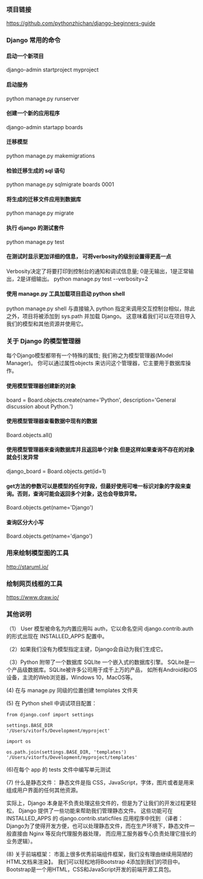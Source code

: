 ### 项目链接
https://github.com/pythonzhichan/django-beginners-guide

### Django 常用的命令
####  启动一个新项目 
django-admin startproject myproject

####  启动服务
python manage.py runserver

####  创建一个新的应用程序
django-admin startapp boards

####  迁移模型 
python manage.py makemigrations

#### 检验迁移生成的 sql 语句
python manage.py sqlmigrate boards 0001

#### 将生成的迁移文件应用到数据库 
python manage.py migrate

#### 执行 django 的测试套件 
python manage.py test

#### 在测试时显示更加详细的信息， 可将verbosity的级别设置得更高一点
Verbosity决定了将要打印到控制台的通知和调试信息量; 0是无输出，1是正常输出，2是详细输出。
python manage.py test --verbosity=2

#### 使用 manage.py 工具加载项目启动 python shell
python manage.py shell
与直接输入 python 指定来调用交互控制台相似，除此之外，项目将被添加到 sys.path 并加载 Django。
这意味着我们可以在项目导入我们的模型和其他资源并使用它。 

### 关于 Django 的模型管理器 
每个Django模型都带有一个特殊的属性; 我们称之为模型管理器(Model Manager)。
你可以通过属性objects 来访问这个管理器，它主要用于数据库操作。
#### 使用模型管理器创建新的对象 
board = Board.objects.create(name='Python', description='General discussion about Python.')

#### 使用模型管理器查看数据中现有的数据 
Board.objects.all()

#### 使用模型管理器来查询数据库并且返回单个对象 但是这样如果查询不存在的对象就会引发异常
django_board = Board.objects.get(id=1)

#### get方法的参数可以是模型的任何字段，但最好使用可唯一标识对象的字段来查询。否则，查询可能会返回多个对象，这也会导致异常。
Board.objects.get(name='Django')

#### 查询区分大小写 
Board.objects.get(name='django')

### 用来绘制模型图的工具 
http://staruml.io/
### 绘制网页线框的工具 
https://www.draw.io/

### 其他说明
（1） User 模型被命名为内置应用叫 auth，它以命名空间 django.contrib.auth 的形式出现在 INSTALLED_APPS 配置中。

（2）如果我们没有为模型指定主键，Django会自动为我们生成它。 

（3）Python 附带了一个数据库 SQLIte 一个嵌入式的数据库引擎。 SQLite是一个产品级数据库。SQLite被许多公司用于成千上万的产品，
如所有Android和iOS设备，主流的Web浏览器，Windows 10，MacOS等。

(4) 在与 manage.py 同级的位置创建 templates 文件夹

(5) 在 Python shell 中调试项目配置： 

```
from django.conf import settings

settings.BASE_DIR
'/Users/vitorfs/Development/myproject'

import os

os.path.join(settings.BASE_DIR, 'templates')
'/Users/vitorfs/Development/myproject/templates'
```

(6)在每个 app 的 tests 文件中编写单元测试

(7) 什么是静态文件： 静态文件是指 CSS，JavaScript，字体，图片或者是用来组成用户界面的任何其他资源。

实际上，Django 本身是不负责处理这些文件的，但是为了让我们的开发过程更轻松，
Django 提供了一些功能来帮助我们管理静态文件。
这些功能可在 INSTALLED_APPS 的 django.contrib.staticfiles 应用程序中找到
（译者：Django为了使得开发方便，也可以处理静态文件，而在生产环境下，静态文件一般直接由 Nginx 等反向代理服务器处理，
而应用工服务器专心负责处理它擅长的业务逻辑）。

(8) 关于前端框架： 
市面上很多优秀前端组件框架，我们没有理由继续用简陋的HTML文档来渲染】。
我们可以轻松地将Bootstrap 4添加到我们的项目中。Bootstrap是一个用HTML，CSS和JavaScript开发的前端开源工具包。


 